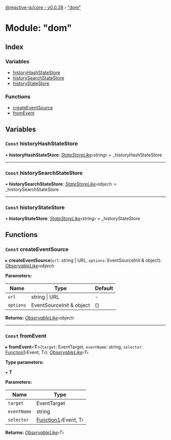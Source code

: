 [@reactive-js/core - v0.0.38](../README.md) › ["dom"](_dom_.md)

# Module: "dom"

## Index

### Variables

* [historyHashStateStore](_dom_.md#const-historyhashstatestore)
* [historySearchStateStore](_dom_.md#const-historysearchstatestore)
* [historyStateStore](_dom_.md#const-historystatestore)

### Functions

* [createEventSource](_dom_.md#const-createeventsource)
* [fromEvent](_dom_.md#const-fromevent)

## Variables

### `Const` historyHashStateStore

• **historyHashStateStore**: *[StateStoreLike](../interfaces/_statestore_.statestorelike.md)‹string›* = _historyHashStateStore

___

### `Const` historySearchStateStore

• **historySearchStateStore**: *[StateStoreLike](../interfaces/_statestore_.statestorelike.md)‹object›* = _historySearchStateStore

___

### `Const` historyStateStore

• **historyStateStore**: *[StateStoreLike](../interfaces/_statestore_.statestorelike.md)‹string›* = _historyStateStore

## Functions

### `Const` createEventSource

▸ **createEventSource**(`url`: string | URL, `options`: EventSourceInit & object): *[ObservableLike](../interfaces/_observable_.observablelike.md)‹object›*

**Parameters:**

Name | Type | Default |
------ | ------ | ------ |
`url` | string &#124; URL | - |
`options` | EventSourceInit & object | {} |

**Returns:** *[ObservableLike](../interfaces/_observable_.observablelike.md)‹object›*

___

### `Const` fromEvent

▸ **fromEvent**<**T**>(`target`: EventTarget, `eventName`: string, `selector`: [Function1](_functions_.md#function1)‹Event, T›): *[ObservableLike](../interfaces/_observable_.observablelike.md)‹T›*

**Type parameters:**

▪ **T**

**Parameters:**

Name | Type |
------ | ------ |
`target` | EventTarget |
`eventName` | string |
`selector` | [Function1](_functions_.md#function1)‹Event, T› |

**Returns:** *[ObservableLike](../interfaces/_observable_.observablelike.md)‹T›*
